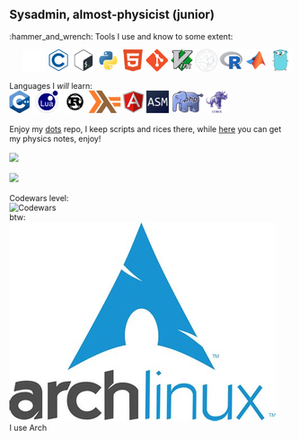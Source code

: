 ## Sysadmin, almost-physicist (junior)
<!--
**birrabenzina/birrabenzina** is a ✨ _special_ ✨ repository because its `README.md` (this file) appears on your GitHub profile.

Here are some ideas to get you started:

- 🔭 I’m currently working on strimnizire piselo 😳
- 🌱 I’m currently learning ramzismo
- 👯 I’m looking to collaborate on ridurre il 53% dei crimini negli stati uniti
- 🤔 I’m looking for help with 😳
- 💬 Ask me about 😳
- 📫 How to reach me: non farlo 😳
- 😄 Pronouns: cazzo/piccolo
- ⚡ Fun fact: gli n mangmgiano la mermnda x rimangmere di kuel colore 😳😳😳😳
-->
<div>
    :hammer_and_wrench: Tools I use and know to some extent:
    <ul>
        <img src="/icons/latex-original.png" title="LaTeX2e" alt="LaTeX" width="40" height="40"/>
        <img src="https://github.com/devicons/devicon/blob/master/icons/c/c-line.svg" title="C" alt="C" width="40" height="40"/>
        <img src="https://github.com/devicons/devicon/blob/master/icons/bash/bash-original.svg" title="Bash" alt="Bash" width="40" height="40"/>
        <img src="https://github.com/devicons/devicon/blob/master/icons/python/python-original.svg" title="Python 3" alt="Python" width="40" height="40"/>
        <img src="https://github.com/devicons/devicon/blob/master/icons/html5/html5-plain.svg" title="HTML 5" alt="HTML5" width="40" height="40"/>
        <img src="https://github.com/devicons/devicon/blob/master/icons/git/git-plain.svg" title="git" alt="git" width="40" height="40"/>
        <img src="https://github.com/devicons/devicon/blob/master/icons/vim/vim-original.svg" title="vim" alt="vim" width="40" height="40"/>
        <img src="/icons/perl-republic.png" title="PERL" alt="PERL" width="40" height="40"/>
        <img src="https://github.com/devicons/devicon/blob/master/icons/r/r-original.svg" title="R" alt="R" width="40" height="40"/>
        <img src="https://github.com/devicons/devicon/blob/master/icons/matlab/matlab-original.svg" title="Matlab" alt="Matlab" width="40" height="40"/>
        <img src="https://github.com/devicons/devicon/blob/master/icons/go/go-original.svg" title="Go" alt="Go" width="40" height="40"/>
        </ul>
</div>
<div>
	Languages I <i>will</i> learn:<br/>
	<code><img height="40" src="./icons/cpp.png" alt="C++"></code>
	<code><img height="40" src="./icons/lua.png" alt="Lua"></code>
	<code><img height="40" src="./icons/rust.jpg" alt="Rust"></code>
	<code><img height="40" src="./icons/haskell.png" alt="Haskell"></code>
	<code><img height="40" src="./icons/angular.png" alt="Angular"></code>
	<code><img height="40" src="./icons/assembly.png" alt="Assembly"></code>
	<code><img height="40" src="./icons/php.png" alt="PHP"></code>
	<code><img height="40" src="./icons/cobol.jpg" alt="COBOL"></code>
</div>
<br/>
<div>
	Enjoy my <a href="https://github.com/birrabenzina/dots">dots</a> repo, I keep scripts and rices there, while <a href="https://github.com/birrabenzina/spicyphysics">here</a> you can get my physics notes, enjoy!
</div>
<br/>
<div><img src="https://github-readme-stats.vercel.app/api?username=birrabenzina&show_icons=true&theme=radical"></div>
<br/>
<!--<div><img src="https://github-readme-stats.vercel.app/api/top-langs/?username=birrabenzina&theme=radical&layout=compact"></div>-->
<div><img src="https://github-readme-stats.vercel.app/api/top-langs/?username=birrabenzina&exclude_repo=dots,spicyphysics,bash-LaTeX,birrabenzina&theme=radical&layout=compact"></div>
<br/>
<div>
Codewars level:<br/>
<img src="https://www.codewars.com/users/birrabenzina/badges/large" alt="Codewars"><br/>
</div>
<div>
btw:</br>
<img src="./icons/archlinux.jpg">
</br>
I use Arch
</div>
	<!--<br/>
	<pre style="text-align:center;">
		<font style="color:#54FFFF;"><b> 	           -`</b></font> 
		<font style="color:#54FFFF;"><b>                  .o+`</b></font>                  
		<font style="color:#54FFFF;"><b>                 `ooo/</b></font>                  
		<font style="color:#54FFFF;"><b>                `+oooo:</b></font>                 
		<font style="color:#54FFFF;"><b>               `+oooooo:</b></font>                
		<font style="color:#54FFFF;"><b>               -+oooooo+:</b></font>               
		<font style="color:#54FFFF;"><b>             `/:-:++oooo+:</b></font>              
		<font style="color:#54FFFF;"><b>            `/++++/+++++++:</b></font>             
		<font style="color:#54FFFF;"><b>           `/++++++++++++++:</b></font>            
		<font style="color:#54FFFF;"><b>          `/+++ooooooooooooo/`</b></font>          
		<font style="color:#54FFFF;"><b>         ./ooosssso++osssssso+`</b></font>         
		<font style="color:#54FFFF;"><b>        .oossssso-````/ossssss+`</b></font>        
		<font style="color:#54FFFF;"><b>       -osssssso.      :ssssssso.</b></font>       
		<font style="color:#54FFFF;"><b>      :osssssss/        osssso+++.</b></font>       
		<font style="color:#54FFFF;"><b>     /ossssssss/        +ssssooo/-</b></font>      
		<font style="color:#54FFFF;"><b>   `/ossssso+/:-        -:/+osssso+-</b></font>    
		<font style="color:#54FFFF;"><b>  `+sso+:-`                 `.-/+oso:</b></font>   
		<font style="color:#54FFFF;"><b> `++:.                           `-/+/</b></font>
		<font style="color:#54FFFF;"><b> .`                                 `/</b></font>
	</pre>
	I use Arch
</div><br/>
-->
